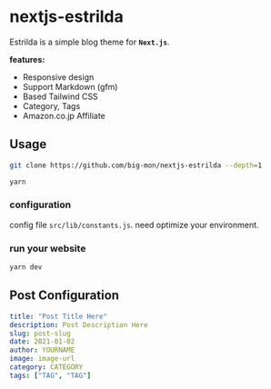 # nextjs-estrilda

Estrilda is a simple blog theme for **`Next.js`**.

**features:**

- Responsive design
- Support Markdown (gfm)
- Based Tailwind CSS
- Category, Tags
- Amazon.co.jp Affiliate

## Usage

```bash
git clone https://github.com/big-mon/nextjs-estrilda --depth=1

yarn
```

### configuration

config file `src/lib/constants.js`. need optimize your environment.

### run your website

```bash
yarn dev
```

## Post Configuration

```yaml
title: "Post Title Here"
description: Post Description Here
slug: post-slug
date: 2021-01-02
author: YOURNAME
image: image-url
category: CATEGORY
tags: ["TAG", "TAG"]
```
